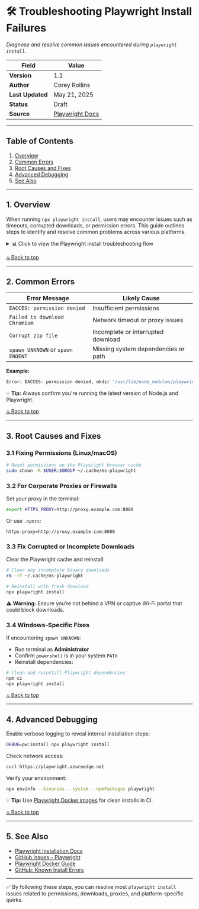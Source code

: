# 🛠️ Troubleshooting Playwright Install Failures  
*Diagnose and resolve common issues encountered during `playwright install`.*

| **Field**        | **Value**                                         |
|------------------|--------------------------------------------------|
| **Version**      | 1.1                                              |
| **Author**       | Corey Rollins                                    |
| **Last Updated** | May 21, 2025                                     |
| **Status**       | Draft                                            |
| **Source**       | [Playwright Docs](https://playwright.dev/docs)  |

---

## Table of Contents

1. [Overview](#1-overview)  
2. [Common Errors](#2-common-errors)  
3. [Root Causes and Fixes](#3-root-causes-and-fixes)  
4. [Advanced Debugging](#4-advanced-debugging)  
5. [See Also](#5-see-also)  

---

## 1. Overview

When running `npx playwright install`, users may encounter issues such as timeouts, corrupted downloads, or permission errors. This guide outlines steps to identify and resolve common problems across various platforms.

<details>
<summary>📊 Click to view the Playwright install troubleshooting flow</summary>

```mermaid
graph TD
    A[Run `npx playwright install`] --> B{Installation Fails?}
    B -- No --> C[Done 🎉]
    B -- Yes --> D[Check Error Message]
    D --> E1[Permission Denied]
    D --> E2[Download Failed]
    D --> E3[Corrupt Zip or Cache]
    D --> E4[Unknown/Windows Errors]

    E1 --> F1[Fix Permissions]
    E2 --> F2[Configure Proxy or Network]
    E3 --> F3[Clear Cache and Retry]
    E4 --> F4[Run as Admin / Check PATH]

    F1 --> C
    F2 --> C
    F3 --> C
    F4 --> C
```

</details>

[🔝 Back to top](#table-of-contents)

---

## 2. Common Errors

| **Error Message**                              | **Likely Cause**                      |
|------------------------------------------------|----------------------------------------|
| `EACCES: permission denied`                    | Insufficient permissions               |
| `Failed to download Chromium`                  | Network timeout or proxy issues        |
| `Corrupt zip file`                             | Incomplete or interrupted download     |
| `spawn UNKNOWN` or `spawn ENOENT`              | Missing system dependencies or path    |

**Example:**
```bash
Error: EACCES: permission denied, mkdir '/usr/lib/node_modules/playwright/.local-browsers'
```

💡 **Tip:** Always confirm you're running the latest version of Node.js and Playwright.

[🔝 Back to top](#table-of-contents)

---

## 3. Root Causes and Fixes

### 3.1 Fixing Permissions (Linux/macOS)

```bash
# Reset permissions on the Playwright browser cache
sudo chown -R $USER:$GROUP ~/.cache/ms-playwright
```

### 3.2 For Corporate Proxies or Firewalls

Set your proxy in the terminal:

```bash
export HTTPS_PROXY=http://proxy.example.com:8080
```

Or use `.npmrc`:

```
https-proxy=http://proxy.example.com:8080
```

### 3.3 Fix Corrupted or Incomplete Downloads

Clear the Playwright cache and reinstall:

```bash
# Clear any incomplete binary downloads
rm -rf ~/.cache/ms-playwright

# Reinstall with fresh download
npx playwright install
```

⚠️ **Warning:** Ensure you’re not behind a VPN or captive Wi-Fi portal that could block downloads.

### 3.4 Windows-Specific Fixes

If encountering `spawn UNKNOWN`:

- Run terminal as **Administrator**
- Confirm `powershell` is in your system `PATH`
- Reinstall dependencies:

```powershell
# Clean and reinstall Playwright dependencies
npm ci
npx playwright install
```

[🔝 Back to top](#table-of-contents)

---

## 4. Advanced Debugging

Enable verbose logging to reveal internal installation steps:

```bash
DEBUG=pw:install npx playwright install
```

Check network access:

```bash
curl https://playwright.azureedge.net
```

Verify your environment:

```bash
npx envinfo --binaries --system --npmPackages playwright
```

💡 **Tip:** Use [Playwright Docker images](https://playwright.dev/docs/docker) for clean installs in CI.

[🔝 Back to top](#table-of-contents)

---

## 5. See Also

- [Playwright Installation Docs](https://playwright.dev/docs/intro)
- [GitHub Issues – Playwright](https://github.com/microsoft/playwright/issues)
- [Playwright Docker Guide](https://playwright.dev/docs/docker)
- [GitHub: Known Install Errors](https://github.com/microsoft/playwright/issues?q=label%3Ainstall)

---

✅ By following these steps, you can resolve most `playwright install` issues related to permissions, downloads, proxies, and platform-specific quirks.
